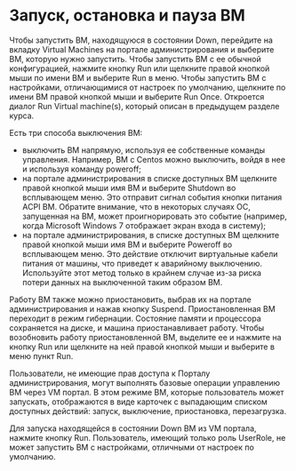 # Запуск, остановка и пауза ВМ

Чтобы запустить ВМ, находящуюся в состоянии Down, перейдите на вкладку Virtual Machines на портале администрирования и выберите ВМ, которую нужно запустить. Чтобы запустить ВМ с ее обычной конфигурацией, нажмите кнопку Run или щелкните правой кнопкой мыши по имени ВМ и выберите Run в меню. Чтобы запустить ВМ с настройками, отличающимися от настроек по умолчанию, щелкните по имени ВМ правой кнопкой мыши и выберите Run Once. Откроется диалог Run Virtual machine(s), который описан в предыдущем разделе курса.

Есть три способа выключения ВМ:

* выключить ВМ напрямую, используя ее собственные команды управления. Например, ВМ с Centos можно выключить, войдя в нее и используя команду poweroff;
* на портале администрирования в списке доступных ВМ щелкните правой кнопкой мыши имя ВМ и выберите Shutdown во всплывающем меню. Это отправит сигнал события кнопки питания ACPI ВМ. Обратите внимание, что в некоторых случаях ОС, запущенная на ВМ, может проигнорировать это событие (например, когда Microsoft Windows 7 отображает экран входа в систему);
* на портале администрирования, в списке доступных ВМ щелкните правой кнопкой мыши имя ВМ и выберите Poweroff во всплывающем меню. Это действие отключит виртуальные кабели питания от машины, что приведет к аварийному выключению. Используйте этот метод только в крайнем случае из-за риска потери данных на выключенной таким образом ВМ.

Работу ВМ также можно приостановить, выбрав их на портале администрирования и нажав кнопку Suspend. Приостановленная ВМ переходит в режим гибернации. Состояние памяти и процессора сохраняется на диске, и машина приостанавливает работу. Чтобы возобновить работу приостановленной ВМ, выделите ее и нажмите на кнопку Run или щелкните на ней правой кнопкой мыши и выберите в меню пункт Run.

Пользователи, не имеющие прав доступа к Порталу администрирования, могут выполнять базовые операции управлению ВМ через VM портал. В этом режиме ВМ, которые пользователь может запускать, отображаются в виде карточек с выпадающим списком доступных действий: запуск, выключение, приостановка, перезагрузка.

Для запуска находящейся в состоянии Down ВМ из VM портала, нажмите кнопку Run. Пользователь, имеющий только роль UserRole, не может запустить ВМ с настройками, отличными от настроек по умолчанию.

